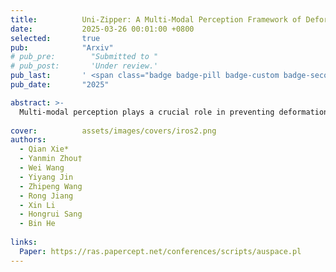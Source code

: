 ```yaml
---
title:          Uni-Zipper: A Multi-Modal Perception Framework of Deformable Objects with Unpaired Data 
date:           2025-03-26 00:01:00 +0800
selected:       true
pub:            "Arxiv"
# pub_pre:        "Submitted to "
# pub_post:       'Under review.'
pub_last:       ' <span class="badge badge-pill badge-custom badge-secondary">Conference</span>'
pub_date:       "2025"

abstract: >-
  Multi-modal perception plays a crucial role in preventing deformation and damage during the robotic manipulation of deformable objects. However, integrating new heterogeneous modalities into existing robotic perception frameworks remains a significant challenge, primarily due to the need for massive amounts of paired data. In this paper, we propose Uni-Zipper, a scalable multi-modal fusion framework designed to expand new modalities with the help of semantic enhancement without relying on paired data. Uni-Zipper consists of a tokenizer that projects various modalities into a shared embedding space, a summary word embedding layer with a feature dictionary, a modality alignment space, and dynamic reconfigurable task heads. To facilitate efficient integration and extension of new modalities, the Zipper alignment mechanism is employed, effectively bridging the modality gap between different input types. Our experimental results demonstrate that Uni-Zipper successfully fuses four modalities and enhances performance in downstream tasks. Despite a 12% decrease in parameter count, Uni-Zipper maintains comparable performance. 
  
cover:          assets/images/covers/iros2.png
authors:
  - Qian Xie*  
  - Yanmin Zhou†  
  - Wei Wang  
  - Yiyang Jin    
  - Zhipeng Wang  
  - Rong Jiang  
  - Xin Li  
  - Hongrui Sang  
  - Bin He
  
links:
  Paper: https://ras.papercept.net/conferences/scripts/auspace.pl
---
```



